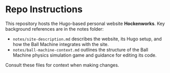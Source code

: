 # Repo Instructions

This repository hosts the Hugo-based personal website **Hockenworks**. Key background references are in the notes folder:

- `notes/site-description.md` describes the website, its Hugo setup, and how the Ball Machine integrates with the site.
- `notes/ball-machine-context.md` outlines the structure of the Ball Machine physics simulation game and guidance for editing its code.

Consult these files for context when making changes.
